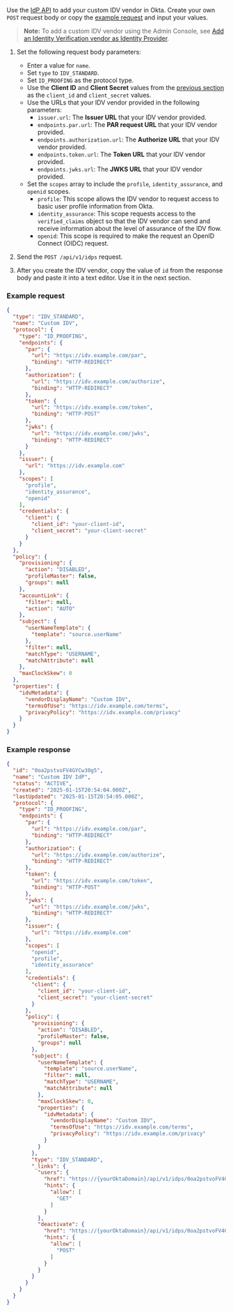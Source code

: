 Use the [IdP API](https://developer.okta.com/docs/api/openapi/okta-management/management/tag/IdentityProvider/#tag/IdentityProvider/operation/createIdentityProvider) to add your custom IDV vendor in Okta. Create your own `POST` request body or copy the [example request](#example-request) and input your values.

> **Note:** To add a custom IDV vendor using the Admin Console, see [Add an Identity Verification vendor as Identity Provider](https://help.okta.com/okta_help.htm?type=oie&id=id-verification).

1. Set the following request body parameters:

    * Enter a value for `name`.
    * Set `type` to `IDV_STANDARD`.
    * Set `ID_PROOFING` as the protocol type.
    * Use the **Client ID** and **Client Secret** values from the [previous section](#create-an-app-at-the-idv-vendor) as the `client_id` and `client_secret` values.
    * Use the URLs that your IDV vendor provided in the following parameters:
      * `issuer.url`: The **Issuer URL** that your IDV vendor provided.
      * `endpoints.par.url`: The **PAR request URL** that your IDV vendor provided.
      * `endpoints.authorization.url`: The **Authorize URL** that your IDV vendor provided.
      * `endpoints.token.url`: The **Token URL** that your IDV vendor provided.
      * `endpoints.jwks.url`: The **JWKS URL** that your IDV vendor provided.
    * Set the `scopes` array to include the `profile`, `identity_assurance`, and `openid` scopes.
      * `profile`: This scope allows the IDV vendor to request access to basic user profile information from Okta.
      * `identity_assurance`: This scope requests access to the `verified_claims` object so that the IDV vendor can send and receive information about the level of assurance of the IDV flow.
      * `openid`: This scope is required to make the request an OpenID Connect (OIDC) request.

1. Send the `POST /api/v1/idps` request.

1. After you create the IDV vendor, copy the value of `id` from the response body and paste it into a text editor. Use it in the next section.


### Example request

```json
{
  "type": "IDV_STANDARD",
  "name": "Custom IDV",
  "protocol": {
    "type": "ID_PROOFING",
    "endpoints": {
      "par": {
        "url": "https://idv.example.com/par",
        "binding": "HTTP-REDIRECT"
      },
      "authorization": {
        "url": "https://idv.example.com/authorize",
        "binding": "HTTP-REDIRECT"
      },
      "token": {
        "url": "https://idv.example.com/token",
        "binding": "HTTP-POST"
      },
      "jwks": {
        "url": "https://idv.example.com/jwks",
        "binding": "HTTP-REDIRECT"
      }
    },
    "issuer": {
      "url": "https://idv.example.com"
    },
    "scopes": [
      "profile",
      "identity_assurance",
      "openid"
    ],
    "credentials": {
      "client": {
        "client_id": "your-client-id",
        "client_secret": "your-client-secret"
      }
    }
  },
  "policy": {
    "provisioning": {
      "action": "DISABLED",
      "profileMaster": false,
      "groups": null
    },
    "accountLink": {
      "filter": null,
      "action": "AUTO"
    },
    "subject": {
      "userNameTemplate": {
        "template": "source.userName"
      },
      "filter": null,
      "matchType": "USERNAME",
      "matchAttribute": null
    },
    "maxClockSkew": 0
  },
  "properties": {
    "idvMetadata": {
      "vendorDisplayName": "Custom IDV",
      "termsOfUse": "https://idv.example.com/terms",
      "privacyPolicy": "https://idv.example.com/privacy"
    }
  }
}
```

### Example response

```json
{
  "id": "0oa2pstvoFV4GYCw30g5",
  "name": "Custom IDV IdP",
  "status": "ACTIVE",
  "created": "2025-01-15T20:54:04.000Z",
  "lastUpdated": "2025-01-15T20:54:05.000Z",
  "protocol": {
    "type": "ID_PROOFING",
    "endpoints": {
      "par": {
        "url": "https://idv.example.com/par",
        "binding": "HTTP-REDIRECT"
      },
      "authorization": {
        "url": "https://idv.example.com/authorize",
        "binding": "HTTP-REDIRECT"
      },
      "token": {
        "url": "https://idv.example.com/token",
        "binding": "HTTP-POST"
      },
      "jwks": {
        "url": "https://idv.example.com/jwks",
        "binding": "HTTP-REDIRECT"
      },
      "issuer": {
        "url": "https://idv.example.com"
      },
      "scopes": [
        "openid",
        "profile",
        "identity_assurance"
      ],
      "credentials": {
        "client": {
          "client_id": "your-client-id",
          "client_secret": "your-client-secret"
        }
      },
      "policy": {
        "provisioning": {
          "action": "DISABLED",
          "profileMaster": false,
          "groups": null
        },
        "subject": {
          "userNameTemplate": {
            "template": "source.userName",
            "filter": null,
            "matchType": "USERNAME",
            "matchAttribute": null
          },
          "maxClockSkew": 0,
          "properties": {
            "idvMetadata": {
              "vendorDisplayName": "Custom IDV",
              "termsOfUse": "https://idv.example.com/terms",
              "privacyPolicy": "https://idv.example.com/privacy"
            }
          }
        },
        "type": "IDV_STANDARD",
        "_links": {
          "users": {
            "href": "https://{yourOktaDomain}/api/v1/idps/0oa2pstvoFV4GYCw30g5/users",
            "hints": {
              "allow": [
                "GET"
              ]
            }
          },
          "deactivate": {
            "href": "https://{yourOktaDomain}/api/v1/idps/0oa2pstvoFV4GYCw30g5/lifecycle/deactivate",
            "hints": {
              "allow": [
                "POST"
              ]
            }
          }
        }
      }
    }
  }
}
```
